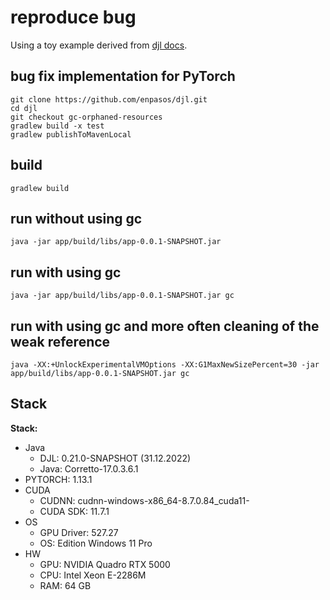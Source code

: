 # reproduce bug

Using a toy example derived from [djl docs](https://d2l.djl.ai/chapter_linear-networks/linear-regression-scratch.html).

## bug fix implementation for PyTorch

```
git clone https://github.com/enpasos/djl.git
cd djl
git checkout gc-orphaned-resources
gradlew build -x test
gradlew publishToMavenLocal
```


## build

```
gradlew build
```

## run without using gc 

``` 
java -jar app/build/libs/app-0.0.1-SNAPSHOT.jar  
```

## run with using gc

``` 
java -jar app/build/libs/app-0.0.1-SNAPSHOT.jar gc
```

## run with using gc and more often cleaning of the weak reference

``` 
java -XX:+UnlockExperimentalVMOptions -XX:G1MaxNewSizePercent=30 -jar app/build/libs/app-0.0.1-SNAPSHOT.jar gc
```


## Stack

 
**Stack:**
- Java
  - DJL: 0.21.0-SNAPSHOT  (31.12.2022)
  - Java: Corretto-17.0.3.6.1
- PYTORCH: 1.13.1
- CUDA
  - CUDNN: cudnn-windows-x86_64-8.7.0.84_cuda11-
  - CUDA SDK: 11.7.1
- OS
  - GPU Driver: 527.27
  - OS: Edition	Windows 11 Pro
- HW
  - GPU: NVIDIA Quadro RTX 5000
  - CPU: Intel Xeon E-2286M
  - RAM: 64 GB

